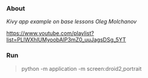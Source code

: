 ### About

_Kivy app example on base lessons Oleg Molchanov_

https://www.youtube.com/playlist?list=PLlWXhlUMyoobAlP3mZ0_uuJagsDSg_5YT

### Run

> python -m application -m screen:droid2,portrait
